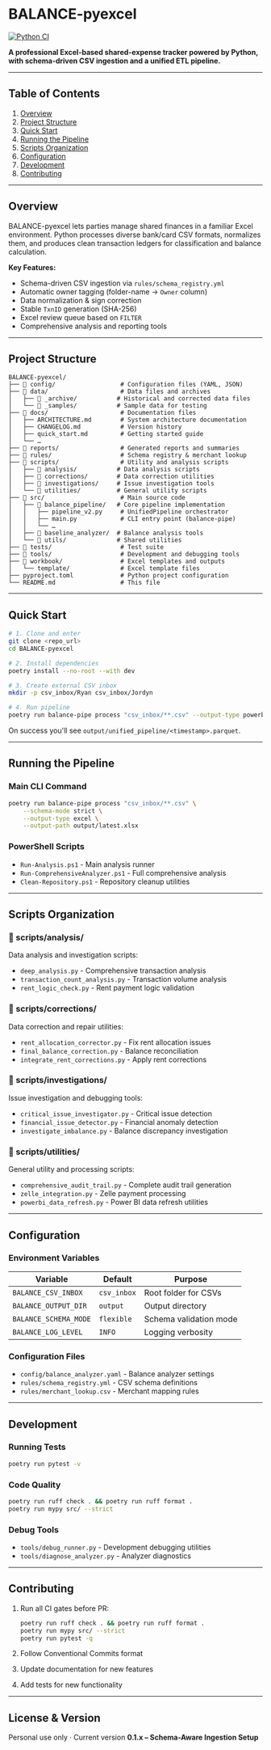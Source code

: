 # BALANCE-pyexcel

[![Python CI](https://github.com/your-github-org-or-username/BALANCE-pyexcel/actions/workflows/ci.yml/badge.svg)](https://github.com/your-github-org-or-username/BALANCE-pyexcel/actions/workflows/ci.yml)

**A professional Excel-based shared-expense tracker powered by Python, with schema-driven CSV ingestion and a unified ETL pipeline.**

---

## Table of Contents

1. [Overview](#overview)
2. [Project Structure](#project-structure)
3. [Quick Start](#quick-start)
4. [Running the Pipeline](#running-the-pipeline)
5. [Scripts Organization](#scripts-organization)
6. [Configuration](#configuration)
7. [Development](#development)
8. [Contributing](#contributing)

---

## Overview

BALANCE-pyexcel lets parties manage shared finances in a familiar Excel environment. Python processes diverse bank/card CSV formats, normalizes them, and produces clean transaction ledgers for classification and balance calculation.

**Key Features:**
- Schema-driven CSV ingestion via `rules/schema_registry.yml`
- Automatic owner tagging (folder-name → `Owner` column)
- Data normalization & sign correction
- Stable `TxnID` generation (SHA-256)
- Excel review queue based on `FILTER`
- Comprehensive analysis and reporting tools

---

## Project Structure

```text
BALANCE-pyexcel/
├── 📁 config/                  # Configuration files (YAML, JSON)
├── 📁 data/                    # Data files and archives
│   ├── 📁 _archive/           # Historical and corrected data files
│   └── 📁 _samples/           # Sample data for testing
├── 📁 docs/                    # Documentation files
│   ├── ARCHITECTURE.md        # System architecture documentation
│   ├── CHANGELOG.md           # Version history
│   ├── quick_start.md         # Getting started guide
│   └── …
├── 📁 reports/                 # Generated reports and summaries
├── 📁 rules/                   # Schema registry & merchant lookup
├── 📁 scripts/                 # Utility and analysis scripts
│   ├── 📁 analysis/           # Data analysis scripts
│   ├── 📁 corrections/        # Data correction utilities
│   ├── 📁 investigations/     # Issue investigation tools
│   └── 📁 utilities/          # General utility scripts
├── 📁 src/                     # Main source code
│   ├── 📁 balance_pipeline/   # Core pipeline implementation
│   │   ├── pipeline_v2.py     # UnifiedPipeline orchestrator
│   │   ├── main.py            # CLI entry point (balance-pipe)
│   │   └── …
│   ├── 📁 baseline_analyzer/  # Balance analysis tools
│   └── 📁 utils/              # Shared utilities
├── 📁 tests/                   # Test suite
├── 📁 tools/                   # Development and debugging tools
├── 📁 workbook/                # Excel templates and outputs
│   └── template/              # Excel template files
├── pyproject.toml             # Python project configuration
└── README.md                  # This file
```

---

## Quick Start

```bash
# 1. Clone and enter
git clone <repo_url>
cd BALANCE-pyexcel

# 2. Install dependencies
poetry install --no-root --with dev

# 3. Create external CSV inbox
mkdir -p csv_inbox/Ryan csv_inbox/Jordyn

# 4. Run pipeline
poetry run balance-pipe process "csv_inbox/**.csv" --output-type powerbi
```

On success you'll see `output/unified_pipeline/<timestamp>.parquet`.

---

## Running the Pipeline

### Main CLI Command

```bash
poetry run balance-pipe process "csv_inbox/**.csv" \
    --schema-mode strict \
    --output-type excel \
    --output-path output/latest.xlsx
```

### PowerShell Scripts

- `Run-Analysis.ps1` - Main analysis runner
- `Run-ComprehensiveAnalyzer.ps1` - Full comprehensive analysis
- `Clean-Repository.ps1` - Repository cleanup utilities

---

## Scripts Organization

### 📁 scripts/analysis/
Data analysis and investigation scripts:
- `deep_analysis.py` - Comprehensive transaction analysis
- `transaction_count_analysis.py` - Transaction volume analysis
- `rent_logic_check.py` - Rent payment logic validation

### 📁 scripts/corrections/
Data correction and repair utilities:
- `rent_allocation_corrector.py` - Fix rent allocation issues
- `final_balance_correction.py` - Balance reconciliation
- `integrate_rent_corrections.py` - Apply rent corrections

### 📁 scripts/investigations/
Issue investigation and debugging tools:
- `critical_issue_investigator.py` - Critical issue detection
- `financial_issue_detector.py` - Financial anomaly detection
- `investigate_imbalance.py` - Balance discrepancy investigation

### 📁 scripts/utilities/
General utility and processing scripts:
- `comprehensive_audit_trail.py` - Complete audit trail generation
- `zelle_integration.py` - Zelle payment processing
- `powerbi_data_refresh.py` - Power BI data refresh utilities

---

## Configuration

### Environment Variables

| Variable | Default | Purpose |
|----------|---------|---------|
| `BALANCE_CSV_INBOX` | `csv_inbox` | Root folder for CSVs |
| `BALANCE_OUTPUT_DIR` | `output` | Output directory |
| `BALANCE_SCHEMA_MODE` | `flexible` | Schema validation mode |
| `BALANCE_LOG_LEVEL` | `INFO` | Logging verbosity |

### Configuration Files

- `config/balance_analyzer.yaml` - Balance analyzer settings
- `rules/schema_registry.yml` - CSV schema definitions
- `rules/merchant_lookup.csv` - Merchant mapping rules

---

## Development

### Running Tests

```bash
poetry run pytest -v
```

### Code Quality

```bash
poetry run ruff check . && poetry run ruff format .
poetry run mypy src/ --strict
```

### Debug Tools

- `tools/debug_runner.py` - Development debugging utilities
- `tools/diagnose_analyzer.py` - Analyzer diagnostics

---

## Contributing

1. Run all CI gates before PR:
   ```bash
   poetry run ruff check . && poetry run ruff format .
   poetry run mypy src/ --strict  
   poetry run pytest -q
   ```

2. Follow Conventional Commits format
3. Update documentation for new features
4. Add tests for new functionality

---

## License & Version

Personal use only · Current version **0.1.x – Schema-Aware Ingestion Setup**
